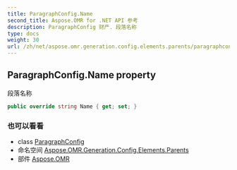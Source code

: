 ```yaml
---
title: ParagraphConfig.Name
second_title: Aspose.OMR for .NET API 参考
description: ParagraphConfig 财产. 段落名称
type: docs
weight: 30
url: /zh/net/aspose.omr.generation.config.elements.parents/paragraphconfig/name/
---
```

## ParagraphConfig.Name property

段落名称

```csharp
public override string Name { get; set; }
```

### 也可以看看

* class [ParagraphConfig](../)
* 命名空间 [Aspose.OMR.Generation.Config.Elements.Parents](../../paragraphconfig/)
* 部件 [Aspose.OMR](../../../)


